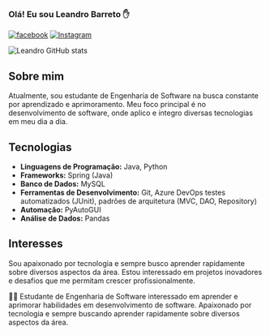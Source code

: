 ### Olá! Eu sou Leandro Barreto ✋

[![facebook](https://img.shields.io/badge/Facebook-1877F2?style=for-the-badge&logo=facebook&logoColor=white)](https://www.facebook.com/leandro.barreto.779/)
[![Instagram](https://img.shields.io/badge/Instagram-E4405F?style=for-the-badge&logo=instagram&logoColor=white)](https://www.instagram.com/leandro_britodev10/)

![Leandro GitHub stats](https://github-readme-stats.vercel.app/api?username=Leandrobryto&show_icons=true&theme=radical)

## Sobre mim
Atualmente, sou estudante de Engenharia de Software na busca constante por aprendizado e aprimoramento. Meu foco principal é no desenvolvimento de software, onde aplico e integro diversas tecnologias em meu dia a dia.

## Tecnologias
- **Linguagens de Programação:** Java, Python
- **Frameworks:** Spring (Java)
- **Banco de Dados:** MySQL
- **Ferramentas de Desenvolvimento:** Git, Azure DevOps
  testes automatizados (JUnit), padrões de arquitetura (MVC, DAO, Repository)
- **Automação:** PyAutoGUI
- **Análise de Dados:** Pandas

## Interesses
Sou apaixonado por tecnologia e sempre busco aprender rapidamente sobre diversos aspectos da área. Estou interessado em projetos inovadores e desafios que me permitam crescer profissionalmente.

👨‍🎓 Estudante de Engenharia de Software interessado em aprender e aprimorar habilidades em desenvolvimento de software. Apaixonado por tecnologia e sempre buscando aprender rapidamente sobre diversos aspectos da área.
